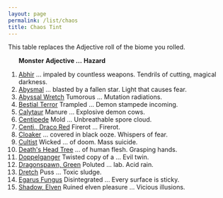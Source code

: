 ```yaml
---
layout: page
permalink: /list/chaos
title: Chaos Tint
---
```


This table replaces the Adjective roll of the biome you rolled.

&nbsp; &nbsp; &nbsp; <span class="a">**Monster**</span> <span class="ee">**Adjective ...**</span> **Hazard**

1. <span class="a">[Abhir](/monsters/abhir)</span> <span class="e">... impaled by countless weapons.</span> <span class="d">Tendrils of cutting, magical darkness.</span> 
1. <span class="a">[Abysmal](/monsters/abysmal)</span>  <span class="e">... blasted by a fallen star.</span> <span class="d">Light that causes fear.</span> 
1. <span class="a">[Abyssal Wretch](/monsters/abyssal-wretch)</span> <span class="e"> Tumorous ...</span> <span class="d">Mutation radiations.</span> 
1. <span class="a">[Bestial Terror](/monsters/bestial-terror)</span> <span class="e"> Trampled ...</span> <span class="d">Demon stampede incoming.</span> 
1. <span class="a">[Calytaur](/monsters/calytaur)</span> <span class="e"> Manure ...</span> <span class="d">Explosive demon cows.</span> 
1. <span class="a">[Centipede](/monsters/centipede)</span> <span class="e"> Mold ...</span> <span class="d">Unbreathable spore cloud.</span> 
1. <span class="a">[Centi., Draco Red](/monsters/centipede-dracopede-red)</span> <span class="e"> Firerot ...</span> <span class="d">Firerot.</span> 
1. <span class="a">[Cloaker](/monsters/cloaker)</span> <span class="e">... covered in black ooze.</span> <span class="d">Whispers of fear.</span> 
1. <span class="a">[Cultist](/monsters/cultist)</span> <span class="e">Wicked ... of doom.</span> <span class="d">Mass suicide.</span> 
1. <span class="a">[Death's Head Tree](/monsters/death-head-tree)</span>  <span class="e"> ... of human flesh.</span> <span class="d">Grasping hands.</span> 
1. <span class="a">[Doppelganger](/monsters/doppelganger)</span>  <span class="e"> Twisted copy of a ...</span> <span class="d">Evil twin.</span> 
1. <span class="a">[Dragonspawn, Green](/monsters/dragonspawn-green)</span>  <span class="e"> Poluted ... lab. </span> <span class="d">Acid rain.</span> 
1. <span class="a">[Dretch](/monsters/dretch)</span> <span class="e"> Puss ... </span> <span class="d">Toxic sludge.</span> 
1. <span class="a">[Egarus Fungus](/monsters/egarus-fungus)</span> <span class="e"> Disintegrated ... </span> <span class="d">Every surface is sticky.</span> 
1. <span class="a">[Shadow, Elven](/monsters/shadow-elven)</span>  <span class="e"> Ruined elven pleasure ...</span> <span class="d">Vicious illusions.</span> 
